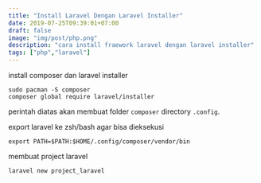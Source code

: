 ```yaml
---
title: "Install Laravel Dengan Laravel Installer"
date: 2019-07-25T09:39:01+07:00
draft: false
image: "img/post/php.png"
description: "cara install fraework laravel dengan laravel installer"
tags: ["php","laravel"]
---
```


install composer dan laravel installer

    sudo pacman -S composer
    composer global require laravel/installer
    
perintah diatas akan membuat folder <code>composer</code> directory <code>.config</code>.


export laravel ke zsh/bash agar bisa dieksekusi

    export PATH=$PATH:$HOME/.config/composer/vendor/bin

membuat project laravel

    laravel new project_laravel

